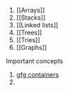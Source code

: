 1. [[Arrays]]
2. [[Stacks]]
3. [[Linked lists]]
4. [[Trees]]
5. [[Tries]]
6. [[Graphs]]

Important concepts
1. [gfg containers](https://www.geeksforgeeks.org/containers-cpp-stl/)
2. 